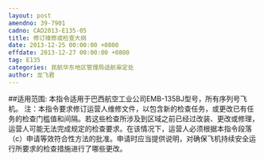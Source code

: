 ```yaml
---
layout: post
amendno: 39-7901
cadno: CAD2013-E135-05
title: 修订维修或检查大纲
date: 2013-12-25 00:00:00 +0800
effdate: 2013-12-27 00:00:00 +0800
tag: E135
categories: 民航华东地区管理局适航审定处
author: 龙飞君
---
```


##适用范围:
本指令适用于巴西航空工业公司EMB-135BJ型号，所有序列号飞机。
注：本指令要求修订运营人维修文件，以包含新的检查任务，或更改已有任务的检查门槛值和间隔。若这些检查所涉及到区域之前已经过改装、更改或修理，运营人可能无法完成规定的检查要求。在该情况下，运营人必须根据本指令段落（c）申请等效符合性方法的批准。申请时应当提供说明，对确保飞机持续安全运行所要求的检查措施进行了哪些更改。

